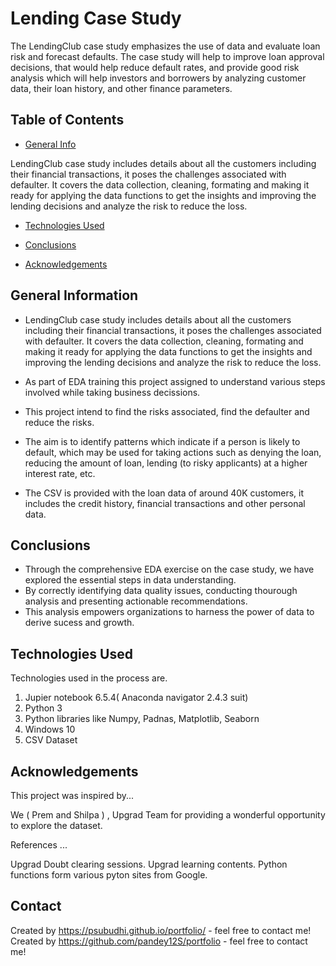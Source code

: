 # Lending Case Study

The LendingClub case study emphasizes the use of data and evaluate loan risk and forecast defaults. The case study will help to improve loan approval decisions, that would help reduce default rates, and provide good risk analysis which will help investors and borrowers by analyzing customer data, their loan history, and other finance parameters.

## Table of Contents
* [General Info](#general-information)

LendingClub case study includes details about all the customers including their financial transactions, it poses the challenges associated with defaulter. It covers the data collection, cleaning, formating and making it ready for applying the data functions to get the insights and improving the lending decisions and analyze the risk to reduce the loss.


* [Technologies Used](#technologies-used)

* [Conclusions](#conclusions)

* [Acknowledgements](#acknowledgements)


## General Information

- LendingClub case study includes details about all the customers including their financial transactions, it poses the challenges associated with defaulter. It covers the data collection, cleaning, formating and making it ready for applying the data functions to get the insights and improving the lending decisions and analyze the risk to reduce the loss.

- As part of EDA training this project assigned to understand various steps involved while taking business decissions.
- This project intend to find the risks associated, find the defaulter and reduce the risks.
- The aim is to identify patterns which indicate if a person is likely to default, which may be used for taking actions such as denying the loan, reducing the amount of loan, lending (to risky applicants) at a higher interest rate, etc.
- The CSV is provided with the loan data of around 40K customers, it includes the credit history, financial transactions and other personal data.
 


## Conclusions

- Through the comprehensive EDA exercise on the case study, we have explored the essential steps in data understanding.
- By correctly identifying data quality issues, conducting thourough analysis and presenting actionable recommendations.
- This analysis empowers organizations to harness the power of data to derive sucess and growth.


## Technologies Used

Technologies used in the process are.
1. Jupier notebook 6.5.4( Anaconda navigator 2.4.3 suit)
2. Python 3
3. Python libraries like Numpy, Padnas, Matplotlib, Seaborn
4. Windows 10
5. CSV Dataset



## Acknowledgements

This project was inspired by...

We ( Prem and Shilpa ) , Upgrad Team for providing a wonderful opportunity to explore the dataset.

References ...

Upgrad Doubt clearing sessions.
Upgrad learning contents.
Python functions form various pyton sites from Google.



## Contact
Created by https://psubudhi.github.io/portfolio/ - feel free to contact me!
Created by https://github.com/pandey12S/portfolio - feel free to contact me!


